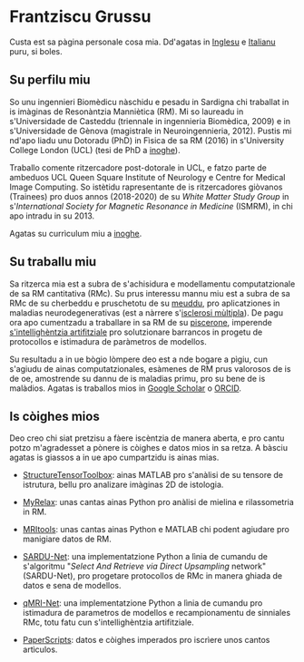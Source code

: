 # Frantziscu Grussu
Custa est sa pàgina personale cosa mia. Dd'agatas in [Inglesu](https://github.com/fragrussu/fragrussu.github.io/blob/master/README.md) e [Italianu](https://github.com/fragrussu/fragrussu.github.io/blob/master/README.it.md) puru, si boles.

## Su perfilu miu
So unu ingennieri Biomèdicu nàschidu e pesadu in Sardigna chi traballat in is imàginas de Resonàntzia Manniètica (RM). Mi so laureadu in s'Universidade de Casteddu (triennale in ingennieria Biomèdica, 2009) e in s'Universidade de Gènova (magistrale in Neuroingennieria, 2012). Pustis mi nd'apo liadu unu Dotoradu (PhD) in Fìsica de sa RM (2016) in s'University College London (UCL) (tesi de PhD a [inoghe](https://discovery.ucl.ac.uk/id/eprint/1477007/7/FGrussu_PhD_final_20160320.pdf)).

Traballo comente ritzercadore post-dotorale in UCL, e fatzo parte de ambeduos UCL Queen Square Institute of Neurology e Centre for Medical Image Computing. So istètidu rapresentante de is ritzercadores giòvanos (Trainees) pro duos annos (2018-2020) de su _White Matter Study Group_ in s'_International Society for Magnetic Resonance in Medicine_ (ISMRM), in chi apo intradu in su 2013.

Agatas su currìculum miu a [inoghe](https://github.com/fragrussu/fragrussu.github.io/blob/master/cv_2020811.pdf).

## Su traballu miu
Sa ritzerca mia est a subra de s'achisidura e modellamentu computatzionale de sa RM cantitativa (RMc). Su prus interessu mannu miu est a subra de sa RMc de su cherbeddu e pruschetotu de su [meuddu](https://doi.org/10.1016/j.neuroimage.2020.116884), pro aplicatziones in maladias neurodegenerativas (est a nàrrere s'[isclerosi mùltipla](https://doi.org/10.1002/acn3.445)). De pagu ora apo cumentzadu a traballare  in sa RM de su [piscerone](https://doi.org/10.1101/2020.05.26.116491), imperende [s'intellighèntzia artifitziale](https://github.com/fragrussu/sardunet) pro solutzionare barrancos in progetu de protocollos e istimadura de paràmetros de modellos. 

Su resultadu a in ue bògio lòmpere deo est a nde bogare a pìgiu, cun s'agiudu de ainas computatzionales, esàmenes de RM prus valorosos de is de oe, amostrende su dannu de is maladias primu, pro su bene de is malàdios. Agatas is traballos mios in [Google Scholar](https://scholar.google.co.uk/citations?user=Zj5Vt3YAAAAJ&hl=en&oi=sra) o [ORCID](https://orcid.org/0000-0002-0945-3909/print).

## Is còighes mios 
Deo creo chi siat pretzisu a fàere iscèntzia de manera aberta, e pro cantu potzo m'agradesset a pònere is còighes e datos mios in sa retza. A bàsciu agatas is giassos a in ue apo cumpartzidu is ainas mias. 

* [StructureTensorToolbox](https://github.com/fragrussu/StructureTensorToolbox): ainas MATLAB pro s'anàlisi de su tensore de istrutura, bellu pro analizare imàginas 2D de istologia.

* [MyRelax](https://github.com/fragrussu/MyRelax): unas cantas ainas Python pro anàlisi de mielina e rilassometria in RM.

* [MRItools](https://github.com/fragrussu/MRItools): unas cantas ainas Python e MATLAB chi podent agiudare pro manigiare datos de RM.

* [SARDU-Net](https://github.com/fragrussu/sardunet): una implementatzione Python a lìnia de cumandu de s'algoritmu "_Select And Retrieve via Direct Upsampling_ network" (SARDU-Net), pro progetare protocollos de RMc in manera ghiada de datos e sena de modellos.

* [qMRI-Net](https://github.com/fragrussu/qMRINet): una implementatzione Python a lìnia de cumandu pro istimadura de parametros de modellos e recampionamentu de sinniales RMc, totu fatu cun s'intellighèntzia artifitziale.

* [PaperScripts](https://github.com/fragrussu/PaperScripts): datos e còighes imperados pro iscrìere unos cantos artìculos.

